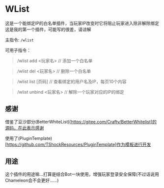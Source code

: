 # WList

这是一个能绑定IP的白名单插件，当玩家IP改变时它将阻止玩家进入除非解除绑定
这是我的第一个插件，可能写的很差，请谅解

主指令: `/wlist`

可用子指令：

> /wlist add <玩家名> // 添加一个白名单

> /wlist del <玩家名> // 删除一个白名单

> /wlist list [页码] // 查看绑定的用户名及IP，每页10个内容

> /wlist unbind <玩家名> // 解除一个玩家对应的IP的绑定

## 感谢

借鉴了豆沙部分(BetterWhiteList)[https://gitee.com/Crafty/BetterWhitelist]的源码，在此表示感谢

使用了(PluginTemplate)[https://github.com/TShockResources/PluginTemplate]作为模板进行开发

## 用途

这个插件的用途嘛...打算是结合Bot一块使用，增强玩家登录安全保障(不过话说用Chameleon会不会更好......)

